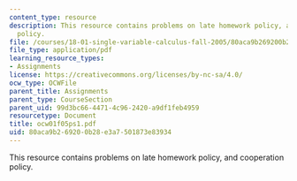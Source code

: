 ```yaml
---
content_type: resource
description: This resource contains problems on late homework policy, and cooperation
  policy.
file: /courses/18-01-single-variable-calculus-fall-2005/80aca9b269200b28e3a7501873e83934_ocw01f05ps1.pdf
file_type: application/pdf
learning_resource_types:
- Assignments
license: https://creativecommons.org/licenses/by-nc-sa/4.0/
ocw_type: OCWFile
parent_title: Assignments
parent_type: CourseSection
parent_uid: 99d3bc66-4471-4c96-2420-a9df1feb4959
resourcetype: Document
title: ocw01f05ps1.pdf
uid: 80aca9b2-6920-0b28-e3a7-501873e83934
---
```

This resource contains problems on late homework policy, and cooperation policy.